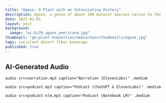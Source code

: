 ```yaml
---
title: "Agave: A Plant with an Intoxicating History"
description: Agave, a genus of about 200 monocot species native to the Americas, is best known today as the source of tequila. Beyond spirits, agave has long held cultural, religious, and environmental significance, shaping ancient Amerindian life, European botany, Mexican identity, and modern sustainability efforts.
date: 2025-01-01
layout: post
background:
  image: "wc:Gc29_agave_americana.jpg"
thumbnail: "gh:plant-humanities/media/main/thumbnails/agave.jpg"
tags: succulent desert fiber beverage
published: true
---
```


<style>
  iframe[src*="audio"] { margin: 2em 0; }
</style>

## AI-Generated Audio

`audio src=narration.mp3 caption="Narration (ElevenLabs)" .medium`

`audio src=podcast.mp3 caption="Podcast (ChatGPT & ElevenLabs)" .medium`

`audio src=podcast-nlm.mp3 caption="Podcast (Notebook LM)" .medium`